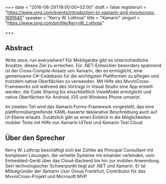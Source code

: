 +++
date = "2016-06-29T19:00:00+02:00"
draft = false
registerurl = "https://www.xing.com/events/introduction-to-xamarin-and-mvvmcross-1691645"
speaker = "Kerry W. Lothrop"
title = "Xamarin"
xingurl = "https://www.xing.com/profile/KerryW_Lothrop"

+++

## Abstract

Write once, run everywhere? Für Mobilgeräte gibt es unterschiedliche Ansätze, dieses Ziel zu erreichen. Für .NET-Entwickler besonders spannend 
ist der Cross-Compile-Ansatz von Xamarin, der es ermöglicht, eine gemeinsame C#-Codebasis für die wichtigsten Plattformen zu pflegen und 
trotzdem native Oberflächen zu verwenden. <!--more--> Mit Hilfe des MvvmCross-Frameworks soll während des Vortrags in Visual Studio eine App erstellt werden, 
die Code Sharing bis einschließlich ViewModel ermöglicht und native Oberflächen für Android, iOS und Windows Phone umsetzt.

Im zweiten Teil wird das Xamarin.Forms-Framework vorgestellt, das eine plattformübergreifende XAML-basierte deklarative Beschreibung auch 
auf UI-Ebene erlaubt. Zusätzlich gibt es einen Einblick in die Möglichkeiten mobiler Tests mit Hilfe von Xamarin.UITest und Xamarin Test Cloud.

 
## Über den Sprecher

Kerry W. Lothrop beschäftigt sich bei Zühlke als Principal Consultant mit komplexen Lösungen, die verteilte Systeme mit einander verbinden, 
vom Embedded-Gerät über das Cloud-Backend bis hin zur mobilen Anwendung. Sein technologischer Schwerpunkt liegt auf .NET und Xamarin. 
Er ist Mitbegründer der Xamarin User Group Frankfurt, Contributor für das MvvmCross-Projekt und Microsoft MVP.